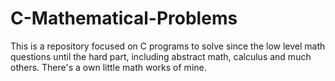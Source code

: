 # C-Mathematical-Problems
This is a repository focused on C programs to solve since the low level math questions until the hard part, including abstract math, calculus and much others. There's a own little math works of mine.






























